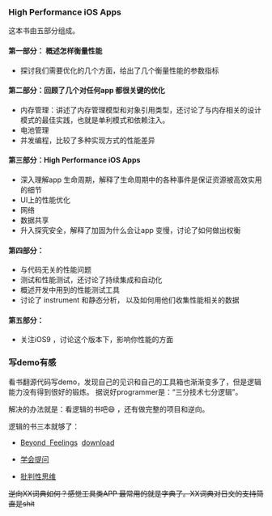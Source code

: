 


### High Performance iOS Apps
这本书由五部分组成。

#### 第一部分： 概述怎样衡量性能
*  探讨我们需要优化的几个方面，给出了几个衡量性能的参数指标

#### 第二部分：回顾了几个对任何app 都很关键的优化
* 内存管理：讲述了内存管理模型和对象引用类型，还讨论了与内存相关的设计模式的最佳实践，也就是单利模式和依赖注入。
* 电池管理
* 并发编程，比较了多种实现方式的性能差异

#### 第三部分：High Performance iOS Apps
* 深入理解app 生命周期，解释了生命周期中的各种事件是保证资源被高效实用的细节
* UI上的性能优化
* 网络
* 数据共享
* 升入探究安全，解释了加固为什么会让app 变慢，讨论了如何做出权衡

#### 第四部分：
* 与代码无关的性能问题
* 测试和性能测试，还讨论了持续集成和自动化
* 概述开发中用到的性能测试工具
* 讨论了 instrument 和静态分析， 以及如何用他们收集性能相关的数据
#### 第五部分：
* 关注iOS9 ，讨论这个版本下，影响你性能的方面


### 写demo有感

看书翻源代码写demo，发现自己的见识和自己的工具箱也渐渐变多了，但是逻辑能力没有得到很好的锻炼。
据说好programmer是：“三分技术七分逻辑”。

解决的办法就是：看逻辑的书吧😄 ，还有做完整的项目和逆向。

逻辑的书三本就够了：

- [Beyond  Feelings](https://book.douban.com/subject/1863497/)  [download](http://www.kwcps.k12.va.us.schools.bz/userfiles/270/Classes/4893/VR%20Ruggiero%20-%20Beyond%20Feelings%209th%20edition.pdf)

- [学会提问](https://book.douban.com/subject/1504957/) 

- [批判性思维](https://book.douban.com/subject/7057936/) 



~~逆向XX词典如何？感觉工具类APP 最常用的就是字典了。XX词典对日文的支持简直是shit~~

